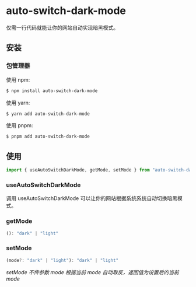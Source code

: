 # auto-switch-dark-mode

仅需一行代码就能让你的网站自动实现暗黑模式。

## 安装

### 包管理器

使用 npm:

```bash
$ npm install auto-switch-dark-mode
```

使用 yarn:

```bash
$ yarn add auto-switch-dark-mode
```

使用 pnpm:

```bash
$ pnpm add auto-switch-dark-mode
```

## 使用

```js
import { useAutoSwitchDarkMode, getMode, setMode } from "auto-switch-dark-mode";
```
### useAutoSwitchDarkMode

调用 useAutoSwitchDarkMode 可以让你的网站根据系统系统自动切换暗黑模式。

### getMode

```ts
(): "dark" | "light"
```

### setMode

```ts
(mode?: "dark" | "light"): "dark" | "light"
```

*setMode 不传参数 mode 根据当前 mode 自动取反，返回值为设置后的当前 mode*